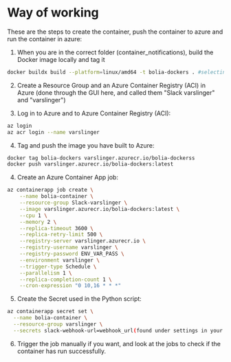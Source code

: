 # Way of working

These are the steps to create the container, push the container to azure and run the container in azure:

1. When you are in the correct folder (container_notifications), build the Docker image locally and tag it
```bash
docker buildx build --platform=linux/amd64 -t bolia-dockers . #selecting linux/amd64 since it's going to be pushed to a Linux container in Azure.
```
2. Create a Resource Group and an Azure Container Registry (ACI) in Azure (done through the GUI here, and called them "Slack varslinger" and "varslinger")

3. Log in to Azure and to Azure Container Registry (ACI):
```bash
az login
az acr login --name varslinger
```
4. Tag and push the image you have built to Azure:
```bash
docker tag bolia-dockers varslinger.azurecr.io/bolia-dockerss
docker push varslinger.azurecr.io/bolia-dockers:latest
```
4. Create an Azure Container App job:
```bash
az containerapp job create \
    --name bolia-container \
    --resource-group Slack-varslinger \
    --image varslinger.azurecr.io/bolia-dockers:latest \
    --cpu 1 \
    --memory 2 \
    --replica-timeout 3600 \
    --replica-retry-limit 500 \
    --registry-server varslinger.azurecr.io \
    --registry-username varslinger \
    --registry-password ENV_VAR_PASS \
    --environment varslinger \
    --trigger-type Schedule \
    --parallelism 1 \
    --replica-completion-count 1 \
    --cron-expression "0 10,16 * * *"
```

5. Create the Secret used in the Python script:
```bash
az containerapp secret set \
  --name bolia-container \
  --resource-group varslinger \
  --secrets slack-webhook-url=webhook_url(found under settings in your Slack_account)
  ```

6. Trigger the job manually if you want, and look at the jobs to check if the container has run successfully.
